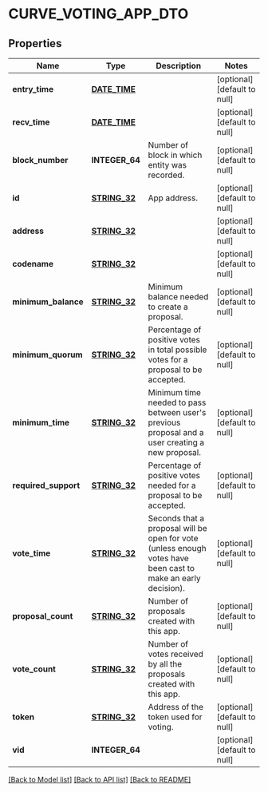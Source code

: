 # CURVE_VOTING_APP_DTO

## Properties
Name | Type | Description | Notes
------------ | ------------- | ------------- | -------------
**entry_time** | [**DATE_TIME**](DATE_TIME.md) |  | [optional] [default to null]
**recv_time** | [**DATE_TIME**](DATE_TIME.md) |  | [optional] [default to null]
**block_number** | **INTEGER_64** | Number of block in which entity was recorded. | [optional] [default to null]
**id** | [**STRING_32**](STRING_32.md) | App address. | [optional] [default to null]
**address** | [**STRING_32**](STRING_32.md) |  | [optional] [default to null]
**codename** | [**STRING_32**](STRING_32.md) |  | [optional] [default to null]
**minimum_balance** | [**STRING_32**](STRING_32.md) | Minimum balance needed to create a proposal. | [optional] [default to null]
**minimum_quorum** | [**STRING_32**](STRING_32.md) | Percentage of positive votes in total possible votes for a proposal to be accepted. | [optional] [default to null]
**minimum_time** | [**STRING_32**](STRING_32.md) | Minimum time needed to pass between user&#39;s previous proposal and a user creating a new proposal. | [optional] [default to null]
**required_support** | [**STRING_32**](STRING_32.md) | Percentage of positive votes needed for a proposal to be accepted. | [optional] [default to null]
**vote_time** | [**STRING_32**](STRING_32.md) | Seconds that a proposal will be open for vote (unless enough votes have been cast to make an early decision). | [optional] [default to null]
**proposal_count** | [**STRING_32**](STRING_32.md) | Number of proposals created with this app. | [optional] [default to null]
**vote_count** | [**STRING_32**](STRING_32.md) | Number of votes received by all the proposals created with this app. | [optional] [default to null]
**token** | [**STRING_32**](STRING_32.md) | Address of the token used for voting. | [optional] [default to null]
**vid** | **INTEGER_64** |  | [optional] [default to null]

[[Back to Model list]](../README.md#documentation-for-models) [[Back to API list]](../README.md#documentation-for-api-endpoints) [[Back to README]](../README.md)


